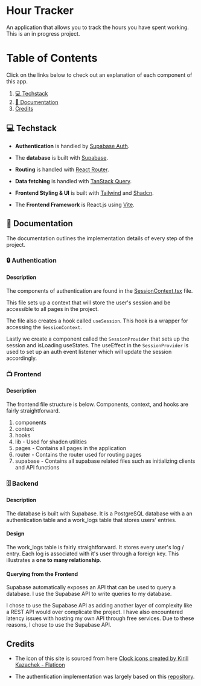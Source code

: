 # Hour Tracker

An application that allows you to track the hours you have spent working. This is an in progress project.

# Table of Contents

Click on the links below to check out an explanation of each component of this app.

1. [💻 Techstack](#tech-stack)
2. [📖 Documentation](#documentation)
3. [Credits](#credits)

## 💻 Techstack <a name="tech-stack"></a>

-   **Authentication** is handled by [Supabase Auth](https://supabase.com/auth).

-   The **database** is built with [Supabase](https://supabase.com).

-   **Routing** is handled with [React Router](https://reactrouter.com/home).

-   **Data fetching** is handled with [TanStack Query](https://tanstack.com/query/latest).

-   **Frontend Styling & UI** is built with [Tailwind](https://tailwindcss.com) and [Shadcn](https://ui.shadcn.com).

-   The **Frontend Framework** is React.js using [Vite](https://vite.dev).

## 📖 Documentation <a name="documentation"></a>

The documentation outlines the implementation details of every step of the project.

### 🔒 Authentication

#### Description

The components of authentication are found in the [SessionContext.tsx](https://github.com/KyleHu14/hour-tracker/blob/main/src/context/SessionContext.tsx) file.

This file sets up a context that will store the user's session and be accessible to all pages in the project.

The file also creates a hook called `useSession`. This hook is a wrapper for accessing the `SessionContext`.

Lastly we create a component called the `SessionProvider` that sets up the session and isLoading useStates. The useEffect in the `SessionProvider` is used to set up an auth event listener which will update the session accordingly.

### 📺 Frontend <a name="frontend"></a>

#### Description

The frontend file structure is below. Components, context, and hooks are fairly straightforward.

1. components
2. context
3. hooks
4. lib - Used for shadcn utilities
5. pages - Contains all pages in the application
6. router - Contains the router used for routing pages
7. supabase - Contains all supabase related files such as initializing clients and API functions

####

### 🗄️ Backend <a name="backend"></a>

#### Description

The database is built with Supabase. It is a PostgreSQL database with a an authentication table and a work_logs table that stores users' entries.

#### Design

The work_logs table is fairly straightforward. It stores every user's log / entry. Each log is associated with it's user through a foreign key. This illustrates a **one to many relationship**.

#### Querying from the Frontend

Supabase automatically exposes an API that can be used to query a database. I use the Supabase API to write queries to my database.

I chose to use the Supabase API as adding another layer of complexity like a REST API would over complicate the project. I have also encountered latency issues with hosting my own API through free services. Due to these reasons, I chose to use the Supabase API.

## Credits <a name="credits"></a>

-   The icon of this site is sourced from here
    <a href="https://www.flaticon.com/free-icons/clock" title="clock icons">Clock icons created by Kirill Kazachek - Flaticon</a>

-   The authentication implementation was largely based on this [repository](https://github.com/mmvergara/react-supabase-auth-template).
